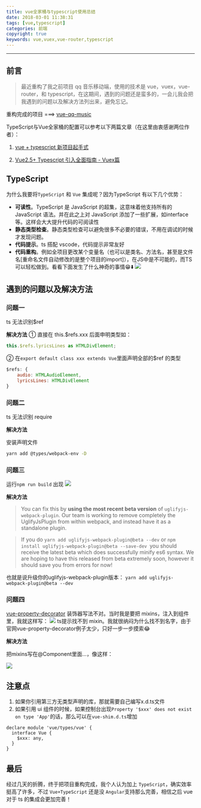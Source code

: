 ```yaml
---
title: vue全家桶与typescript使用总结
date: 2018-03-01 11:38:31
tags: [vue,typescript]
categories: 前端
copyright: true
keywords: vue,vuex,vue-router,typescript
---
```


----

## 前言
> 最近重构了我之前项目 qq 音乐移动端，使用的技术是 vue，vuex，vue-router，和 typescript，在这期间，遇到的问题还是蛮多的，一会儿我会把我遇到的问题以及解决方法列出来，避免忘记。

<!--more-->

重构完成的项目 ===> [vue-qq-music](https://github.com/shenzekun/vue-qq-music)

TypeScript与Vue全家桶的配置可以参考以下两篇文章（在这里由衷感谢两位作者）：

1. [vue + typescript 新项目起手式](https://segmentfault.com/a/1190000011744210#articleHeader12)

2. [Vue2.5+ Typescript 引入全面指南 - Vuex篇](https://segmentfault.com/a/1190000011864013)

## TypeScript
为什么我要将`TypeScript` 和 `Vue` 集成呢？因为TypeScript 有以下几个优势：

* **可读性**。TypeScript 是 JavaScript 的超集，这意味着他支持所有的 JavaScript 语法。并在此之上对 JavaScript 添加了一些扩展，如interface等。这样会大大提升代码的可阅读性
*  **静态类型检查**。静态类型检查可以避免很多不必要的错误，不用在调试的时候才发现问题。
*  **代码提示**。ts 搭配 vscode，代码提示非常友好
*  **代码重构**。例如全项目更改某个变量名（也可以是类名、方法名，甚至是文件名[重命名文件自动修改的是整个项目的import]），在JS中是不可能的，而TS可以轻松做到。看看下面发生了什么神奇的事情😁⬇️
![](https://blog-1257878287.cos.ap-chengdu.myqcloud.com/2018-03-01-ts-chonggou.gif)

## 遇到的问题以及解决方法

### 问题一

ts 无法识别$ref

**解决方法**
① 直接在 this.$refs.xxx 后面申明类型如：

```javascript
this.$refs.lyricsLines as HTMLDivElement;
```
② 在`export default class xxx extends Vue`里面声明全部的$ref 的类型

```javascript
$refs: {
    audio: HTMLAudioElement,
    lyricsLines: HTMLDivElement
}
```

### 问题二

ts 无法识别 require

**解决方法**

安装声明文件

```bash
yarn add @types/webpack-env -D
```


### 问题三
运行`npm run build` 出现
![](https://blog-1257878287.cos.ap-chengdu.myqcloud.com/2018-03-01-044916.png)

**解决方法**
>You can fix this by **using the most recent beta version** of `uglifyjs-webpack-plugin`. Our team is working to remove completely the UglifyJsPlugin from within webpack, and instead have it as a standalone plugin.

>If you do `yarn add uglifyjs-webpack-plugin@beta --dev` or `npm install uglifyjs-webpack-plugin@beta --save-dev `you should receive the latest beta which does successfully minify es6 syntax. We are hoping to have this released from beta extremely soon, however it should save you from errors for now!

也就是说升级你的uglifyjs-webpack-plugin版本：
`yarn add uglifyjs-webpack-plugin@beta --dev`

### 问题四
[vue-property-decorator](https://github.com/kaorun343/vue-property-decorator) 装饰器写法不对。当时我是要把 mixins，注入到组件里，我就这样写：
![](https://blog-1257878287.cos.ap-chengdu.myqcloud.com/2018-03-01-052833.png)
ts提示找不到 mixin。我就很纳闷为什么找不到名字，由于官网vue-property-decorator例子太少，只好一步一步摸索😂

**解决方法**

把mixins写在@Component里面...，像这样：

![](https://blog-1257878287.cos.ap-chengdu.myqcloud.com/2018-03-01-053215.png)

## 注意点
1. 如果你引用第三方无类型声明的库，那就需要自己编写x.d.ts文件
2. 如果引用 ui 组件的时候，如果控制台出现`Property '$xxx' does not exist on type 'App'`的话，那么可以在`vue-shim.d.ts`增加

```
declare module 'vue/types/vue' {
  interface Vue {
    $xxx: any,
  }
}
```

## 最后
经过几天的折腾，终于把项目重构完成，我个人认为加上 `TypeScript`，确实效率挺高了许多，不过 `Vue+TypeScript` 还是没 `Angular`支持那么完善，相信之后 vue 对于 ts 的集成会更加完善！


